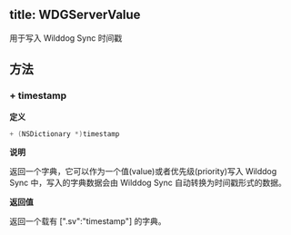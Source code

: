 
title: WDGServerValue
---

用于写入 Wilddog Sync 时间戳

## 方法

### + timestamp

**定义**

```objectivec
+ (NSDictionary *)timestamp
```

**说明**

返回一个字典，它可以作为一个值(value)或者优先级(priority)写入 Wilddog Sync 中，写入的字典数据会由 Wilddog Sync 自动转换为时间戳形式的数据。

**返回值**

返回一个载有 [".sv":"timestamp"] 的字典。